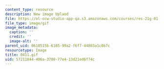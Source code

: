 ```yaml
---
content_type: resource
description: New image Uplaod
file: https://ol-ocw-studio-app-qa.s3.amazonaws.com/courses/res-21g-01-kana-spring-2010/57211844406a370077e413d21ed6f74c_0411.gif
file_type: image/gif
image_metadata:
  caption: ''
  credit: ''
  image-alt: ''
parent_uid: 0610515b-6105-99a2-f6f7-44803a1c0b7c
resourcetype: Image
title: 0411.gif
uid: 57211844-406a-3700-77e4-13d21ed6f74c
---
```

